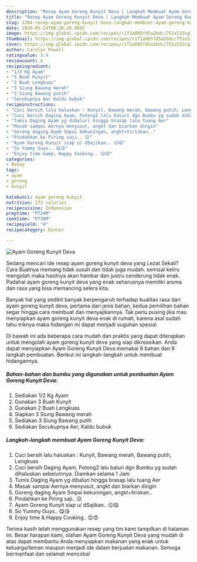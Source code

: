 ```yaml
---
description: "Resep Ayam Goreng Kunyit Deva | Langkah Membuat Ayam Goreng Kunyit Deva Yang Sedap"
title: "Resep Ayam Goreng Kunyit Deva | Langkah Membuat Ayam Goreng Kunyit Deva Yang Sedap"
slug: 1204-resep-ayam-goreng-kunyit-deva-langkah-membuat-ayam-goreng-kunyit-deva-yang-sedap
date: 2020-05-24T06:28:20.809Z
image: https://img-global.cpcdn.com/recipes/c1f2a065fd5a2bdc/751x532cq70/ayam-goreng-kunyit-deva-foto-resep-utama.jpg
thumbnail: https://img-global.cpcdn.com/recipes/c1f2a065fd5a2bdc/751x532cq70/ayam-goreng-kunyit-deva-foto-resep-utama.jpg
cover: https://img-global.cpcdn.com/recipes/c1f2a065fd5a2bdc/751x532cq70/ayam-goreng-kunyit-deva-foto-resep-utama.jpg
author: Carolyn Powell
ratingvalue: 3.4
reviewcount: 4
recipeingredient:
- "1/2 Kg Ayam"
- "3 Buah Kunyit"
- "2 Buah Lengkuas"
- "3 Siung Bawang merah"
- "3 Siung Bawang putih"
- "Secukupnya Aer Kaldu bubuk"
recipeinstructions:
- "Cuci bersih lalu haluskan : Kunyit, Bawang merah, Bawang putih, Lengkuas"
- "Cuci bersih Daging Ayam, Potong2 lalu baluri dgn Bumbu yg sudah dihaluskan sebelumnya. Diamkan selama 1 Jam"
- "Tumis Daging Ayam yg dibaluri hingga brasap lalu tuang Aer"
- "Masak sampai Aernya menyusut, angkt dan biarkan dingin"
- "Goreng daging Ayam Smpai kekuningan, angkt+tiriskan.."
- "Pindahkan ke Piring saji.. 😉"
- "Ayam Goreng Kunyit siap u/ dSajikan.. 😉😋"
- "So Yummy Guys.. 😋😘"
- "Enjoy time &amp; Happy Cooking.. 😊😍"
categories:
- Resep
tags:
- ayam
- goreng
- kunyit

katakunci: ayam goreng kunyit 
nutrition: 273 calories
recipecuisine: Indonesian
preptime: "PT24M"
cooktime: "PT30M"
recipeyield: "4"
recipecategory: Dinner

---
```



![Ayam Goreng Kunyit Deva](https://img-global.cpcdn.com/recipes/c1f2a065fd5a2bdc/751x532cq70/ayam-goreng-kunyit-deva-foto-resep-utama.jpg)

Sedang mencari ide resep ayam goreng kunyit deva yang Lezat Sekali? Cara Buatnya memang tidak susah dan tidak juga mudah. semisal keliru mengolah maka hasilnya akan hambar dan justru cenderung tidak enak. Padahal ayam goreng kunyit deva yang enak seharusnya memiliki aroma dan rasa yang bisa memancing selera kita.



Banyak hal yang sedikit banyak berpengaruh terhadap kualitas rasa dari ayam goreng kunyit deva, pertama dari jenis bahan, kedua pemilihan bahan segar hingga cara membuat dan menyajikannya. Tak perlu pusing jika mau menyiapkan ayam goreng kunyit deva enak di rumah, karena asal sudah tahu triknya maka hidangan ini dapat menjadi suguhan spesial.


Di bawah ini ada beberapa cara mudah dan praktis yang dapat diterapkan untuk mengolah ayam goreng kunyit deva yang siap dikreasikan. Anda dapat menyiapkan Ayam Goreng Kunyit Deva memakai 6 bahan dan 9 langkah pembuatan. Berikut ini langkah-langkah untuk membuat hidangannya.

<!--inarticleads1-->

##### Bahan-bahan dan bumbu yang digunakan untuk pembuatan Ayam Goreng Kunyit Deva:

1. Sediakan 1/2 Kg Ayam
1. Gunakan 3 Buah Kunyit
1. Gunakan 2 Buah Lengkuas
1. Siapkan 3 Siung Bawang merah
1. Sediakan 3 Siung Bawang putih
1. Sediakan Secukupnya Aer, Kaldu bubuk




<!--inarticleads2-->

##### Langkah-langkah membuat Ayam Goreng Kunyit Deva:

1. Cuci bersih lalu haluskan : Kunyit, Bawang merah, Bawang putih, Lengkuas
1. Cuci bersih Daging Ayam, Potong2 lalu baluri dgn Bumbu yg sudah dihaluskan sebelumnya. Diamkan selama 1 Jam
1. Tumis Daging Ayam yg dibaluri hingga brasap lalu tuang Aer
1. Masak sampai Aernya menyusut, angkt dan biarkan dingin
1. Goreng daging Ayam Smpai kekuningan, angkt+tiriskan..
1. Pindahkan ke Piring saji.. 😉
1. Ayam Goreng Kunyit siap u/ dSajikan.. 😉😋
1. So Yummy Guys.. 😋😘
1. Enjoy time &amp; Happy Cooking.. 😊😍




Terima kasih telah menggunakan resep yang tim kami tampilkan di halaman ini. Besar harapan kami, olahan Ayam Goreng Kunyit Deva yang mudah di atas dapat membantu Anda menyiapkan makanan yang enak untuk keluarga/teman maupun menjadi ide dalam berjualan makanan. Semoga bermanfaat dan selamat mencoba!
